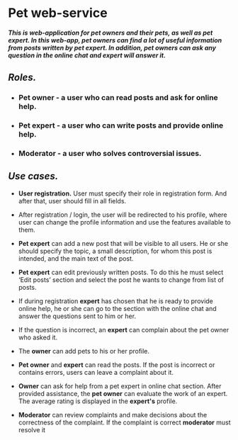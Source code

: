 # Pet web-service

_**This is web-application for pet owners and their pets, as well as pet expert. In this web-app, 
pet owners can find a lot of useful information from posts written by pet expert. In addition, pet owners
can ask any question in the online chat and expert will answer it.**_

## _Roles._
* ### Pet owner - a user who can read posts and ask for online help.
* ### Pet expert - a user who can write posts and provide online help.
* ### Moderator - a user who solves controversial issues.

## _Use cases._

* **User registration.** User must specify their role in registration form. And after that, 
   user should fill in all fields.
  
  
* After registration / login, the user will be redirected to his profile, where user can change the profile 
  information and use the features available to them.
  
  
* **Pet expert** can add a new post that will be visible to all users. He or she should specify the topic, 
  a small description, for whom this post is intended, and the main text of the post.
  
  
* **Pet expert** can edit previously written posts. To do this he must select ‘Edit posts’ section and select the post 
  he wants to change from list of posts.
  
  
* If during registration **expert** has chosen that he is ready to provide online help, he or she can go to the 
  section with the online chat and answer the questions sent to him or her.
  

* If the question is incorrect, an **expert** can complain about the pet owner who asked it.


* The **owner** can add pets to his or her profile.


* **Pet owner** and **expert** can read the posts. If the post is incorrect or contains errors, users can leave a 
  complaint about it.
 
 
* **Owner** can ask for help from a pet expert in online chat section. After provided assistance, the **pet owner**
can evaluate the work of an expert. The average rating is displayed in the **expert's** profile.
  

* **Moderator** can review complaints and make decisions about the correctness of the complaint. If the complaint is 
  correct **moderator** must resolve it
